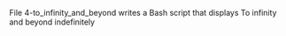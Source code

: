 File 4-to_infinity_and_beyond writes a Bash script that displays To infinity and beyond indefinitely
